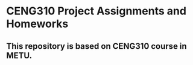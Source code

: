 # CENG310 Project Assignments and Homeworks

## This repository is based on CENG310 course in METU. 
